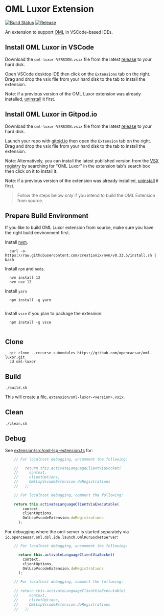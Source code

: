 # OML Luxor Extension

[![Build Status](https://github.com/opencaesar//oml-luxor/actions/workflows/ci.yml/badge.svg)](https://github.com/opencaesar//oml-luxor/actions/workflows/ci.yml)
[![Release](https://img.shields.io/github/v/release/opencaesar/oml-luxor?label=Release)](https://github.com/opencaesar//oml-luxor/releases/latest)

An extension to support [OML](https://opencaesar.github.io/oml) in VSCode-based IDEs.

## Install OML Luxor in VSCode

Download the `oml-luxor-VERSION.vsix` file from the latest [release](https://github.com/opencaesar/oml-luxor/releases) to your hard disk.

Open VSCode desktop IDE then click on the `Extensions` tab on the right. Drag and drop the vsix file from your hard disk to the tab to install the extension.

Note: if a previous version of the OML Luxor extension was already installed, [uninstall](https://code.visualstudio.com/docs/editor/extension-marketplace#_uninstall-an-extension) it first.

## Install OML Luxor in Gitpod.io

Download the `oml-luxor-VERSION.vsix` file from the latest [release](https://github.com/opencaesar/oml-luxor/releases) to your hard disk.

Launch your repo with [gitoid.io](https://www.gitpod.io/) then open the `Extension` tab on the right. Drag and drop the vsix file from your hard disk to the tab to install the extension.

Note: Alternatively, you can install the latest published version from the [VSX registry](https://open-vsx.org/extension/openCAESAR/oml-luxor) by searching for "OML Luxor" in the extension tab's search box then click on it to install it.

Note: if a previous version of the extension was already installed, [uninstall](https://code.visualstudio.com/docs/editor/extension-marketplace#_uninstall-an-extension) it first.

> Follow the steps below only if you intend to build the OML Extension from source.
 
## Prepare Build Environment
If you like to build OML Luxor extension from source, make sure you have the right build environment first.

Install [nvm](https://github.com/creationix/nvm#install-script).

```shell
  curl -o- https://raw.githubusercontent.com/creationix/nvm/v0.33.5/install.sh | bash
```

Install `npm` and `node`.

```shell
  nvm install 12
  nvm use 12
```

Install `yarn`
```shell
  npm install -g yarn
  
```

Install `vsce` if you plan to package the extesnion
```shell
  npm install -g vsce
  
```

## Clone
```shell
  git clone --recurse-submodules https://github.com/opencaesar/oml-luxor.git
  cd oml-luxor
```
      
## Build
```shell
./build.sh
```
This will create a file, `extension/oml-luxor-<version>.vsix`.

## Clean
```shell
./clean.sh
```

## Debug

See [extension/src/oml-lsp-extension.ts](extension/src/oml-lsp-extension.ts) for:

```typescript
    // For localhost debugging, uncomment the following:

    //   return this.activateLanguageClientViaSocket(
    //     context,
    //     clientOptions,
    //     OmlLspVscodeExtension.doRegistrations
    //   );

    // For localhost debugging, comment the following:
    
    return this.activateLanguageClientViaExecutable(
        context,
        clientOptions,
        OmlLspVscodeExtension.doRegistrations
      );
```

For debugging where the oml-server is started separately via `io.opencaesar.oml.dsl.ide.launch.OmlRunSocketServer`:

```typescript
    // For localhost debugging, uncomment the following:

      return this.activateLanguageClientViaSocket(
        context,
        clientOptions,
        OmlLspVscodeExtension.doRegistrations
      );

    // For localhost debugging, comment the following:
    
    // return this.activateLanguageClientViaExecutable(
    //     context,
    //     clientOptions,
    //     OmlLspVscodeExtension.doRegistrations
    //   );
```
